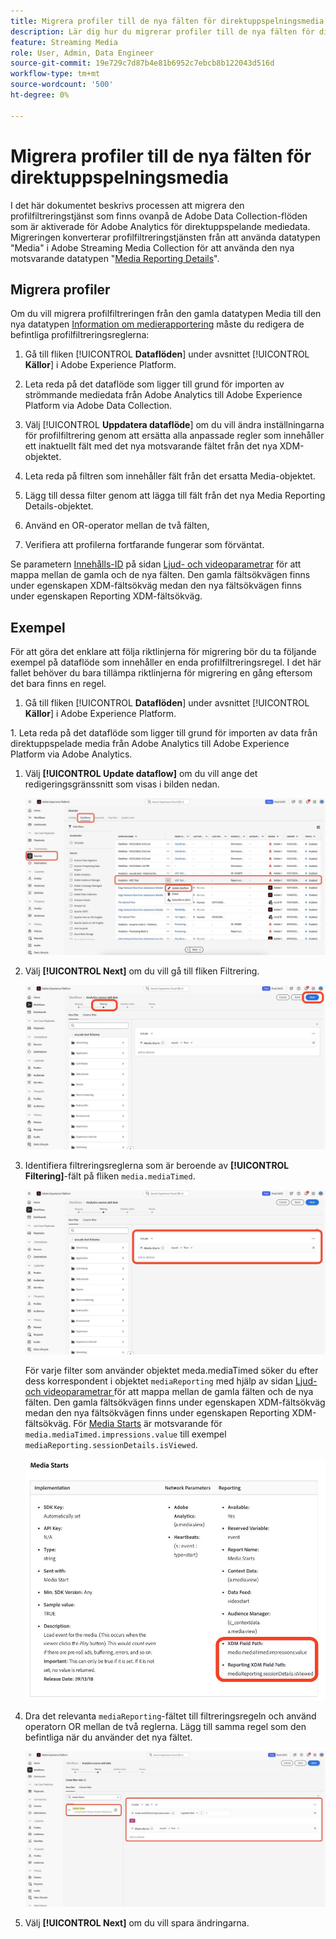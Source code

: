 ```yaml
---
title: Migrera profiler till de nya fälten för direktuppspelningsmedia
description: Lär dig hur du migrerar profiler till de nya fälten för direktuppspelningsmedia
feature: Streaming Media
role: User, Admin, Data Engineer
source-git-commit: 19e729c7d87b4e81b6952c7ebcb8b122043d516d
workflow-type: tm+mt
source-wordcount: '500'
ht-degree: 0%

---
```


# Migrera profiler till de nya fälten för direktuppspelningsmedia

I det här dokumentet beskrivs processen att migrera den profilfiltreringstjänst som finns ovanpå de Adobe Data Collection-flöden som är aktiverade för Adobe Analytics för direktuppspelande mediedata. Migreringen konverterar profilfiltreringstjänsten från att använda datatypen &quot;Media&quot; i Adobe Streaming Media Collection för att använda den nya motsvarande datatypen &quot;[Media Reporting Details](https://experienceleague.adobe.com/sv/docs/experience-platform/xdm/data-types/media-reporting-details)&quot;.

## Migrera profiler

Om du vill migrera profilfiltreringen från den gamla datatypen Media till den nya datatypen [Information om medierapportering](https://experienceleague.adobe.com/sv/docs/experience-platform/xdm/data-types/media-reporting-details) måste du redigera de befintliga profilfiltreringsreglerna:

1. Gå till fliken [!UICONTROL **Dataflöden**] under avsnittet [!UICONTROL **Källor**] i Adobe Experience Platform.

1. Leta reda på det dataflöde som ligger till grund för importen av strömmande mediedata från Adobe Analytics till Adobe Experience Platform via Adobe Data Collection.

1. Välj [!UICONTROL **Uppdatera dataflöde**] om du vill ändra inställningarna för profilfiltrering genom att ersätta alla anpassade regler som innehåller ett inaktuellt fält med det nya motsvarande fältet från det nya XDM-objektet.

1. Leta reda på filtren som innehåller fält från det ersatta Media-objektet.

1. Lägg till dessa filter genom att lägga till fält från det nya Media Reporting Details-objektet.

1. Använd en OR-operator mellan de två fälten,

1. Verifiera att profilerna fortfarande fungerar som förväntat.

Se parametern [Innehålls-ID](https://experienceleague.adobe.com/sv/docs/media-analytics/using/implementation/variables/audio-video-parameters#content-id) på sidan [Ljud- och videoparametrar](https://experienceleague.adobe.com/sv/docs/media-analytics/using/implementation/variables/audio-video-parameters) för att mappa mellan de gamla och de nya fälten. Den gamla fältsökvägen finns under egenskapen XDM-fältsökväg medan den nya fältsökvägen finns under egenskapen Reporting XDM-fältsökväg.

## Exempel

För att göra det enklare att följa riktlinjerna för migrering bör du ta följande exempel på dataflöde som innehåller en enda profilfiltreringsregel. I det här fallet behöver du bara tillämpa riktlinjerna för migrering en gång eftersom det bara finns en regel.

1. Gå till fliken [!UICONTROL **Dataflöden**] under avsnittet [!UICONTROL **Källor**] i Adobe Experience Platform.

&#x200B;1. Leta reda på det dataflöde som ligger till grund för importen av data från direktuppspelade media från Adobe Analytics till Adobe Experience Platform via Adobe Analytics.

1. Välj **[!UICONTROL Update dataflow]** om du vill ange det redigeringsgränssnitt som visas i bilden nedan.

   ![AEP-dataflödesprofil](assets/aep-dataflow-profile.jpeg)

1. Välj **[!UICONTROL Next]** om du vill gå till fliken Filtrering.

   ![AEP-fliken för dataflödesfilter](assets/aep-dataflow-filtering-profile.jpeg)

1. Identifiera filtreringsreglerna som är beroende av **[!UICONTROL Filtering]**-fält på fliken `media.mediaTimed`.

   ![AEP dataflödesfilterregler](assets/dataflow-filtering-rules-profile.jpeg)


   För varje filter som använder objektet meda.mediaTimed söker du efter dess korrespondent i objektet `mediaReporting` med hjälp av sidan [ Ljud- och videoparametrar ](https://experienceleague.adobe.com/sv/docs/media-analytics/using/implementation/variables/audio-video-parameters) för att mappa mellan de gamla fälten och de nya fälten. Den gamla fältsökvägen finns under egenskapen XDM-fältsökväg medan den nya fältsökvägen finns under egenskapen Reporting XDM-fältsökväg. För [Media Starts](https://experienceleague.adobe.com/sv/docs/media-analytics/using/implementation/variables/audio-video-parameters#media-starts) är motsvarande för `media.mediaTimed.impressions.value` till exempel `mediaReporting.sessionDetails.isViewed`.

   ![Nya och gamla XDM-fält](assets/xdm-fields-new-and-old.jpeg)

1. Dra det relevanta `mediaReporting`-fältet till filtreringsregeln och använd operatorn OR mellan de två reglerna. Lägg till samma regel som den befintliga när du använder det nya fältet.

   ![Lägg till filterregler](assets/add-filter-rules.jpeg)

1. Välj **[!UICONTROL Next]** om du vill spara ändringarna.
